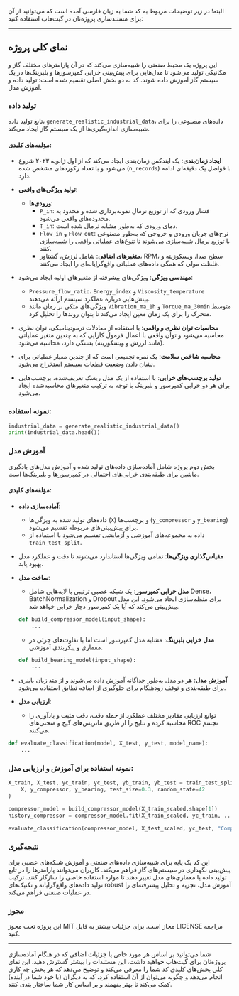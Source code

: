 البته! در زیر توضیحات مربوط به کد شما به زبان فارسی آمده است که می‌توانید از آن برای مستندسازی پروژه‌تان در گیت‌هاب استفاده کنید:

---

## نمای کلی پروژه

این پروژه یک محیط صنعتی را شبیه‌سازی می‌کند که در آن پارامترهای مختلف گاز و مکانیکی تولید می‌شود تا مدل‌هایی برای پیش‌بینی خرابی کمپرسورها و بلبرینگ‌ها در یک سیستم گاز آموزش داده شوند. کد به دو بخش اصلی تقسیم شده است: تولید داده و آموزش مدل.

### تولید داده

تابع تولید داده، `generate_realistic_industrial_data`، داده‌های مصنوعی را برای شبیه‌سازی اندازه‌گیری‌ها از یک سیستم گاز ایجاد می‌کند.

#### مؤلفه‌های کلیدی:

- **ایجاد زمان‌بندی**: یک ایندکس زمان‌بندی ایجاد می‌کند که از اول ژانویه ۲۰۲۳ شروع می‌شود و با تعداد رکوردهای مشخص شده (`n_records`) با فواصل یک دقیقه‌ای ادامه دارد.
  
- **تولید ویژگی‌های واقعی**:
  - **ورودی‌ها**:
    - `P_in`: فشار ورودی که از توزیع نرمال نمونه‌برداری شده و محدود به محدوده‌های واقعی می‌شود.
    - `T_in`: دمای ورودی که به‌طور مشابه نرمال شده است.
    - `Flow_in` و `Flow_out`: نرخ‌های جریان ورودی و خروجی که به‌طور مصنوعی با توزیع نرمال شبیه‌سازی می‌شوند تا تنوع‌های عملیاتی واقعی را شبیه‌سازی کنند.
    - **متغیرهای اضافی**: شامل لرزش، گشتاور، RPM، سطح صدا، ویسکوزیته و غلظت مولی که همگی داده‌های عملیاتی واقع‌گرایانه‌ای را ایجاد می‌کنند.
  
- **مهندسی ویژگی**: ویژگی‌های پیشرفته از متغیرهای اولیه ایجاد می‌شود:
  - `Pressure_flow_ratio`، `Energy_index` و `Viscosity_temperature` بینش‌هایی درباره عملکرد سیستم ارائه می‌دهند.
  - ویژگی‌های متکی بر زمان مانند `Vibration_ma_1h` و `Torque_ma_30min` متوسط متحرک را برای یک زمان معین ایجاد می‌کند تا بتوان روندها را تحلیل کرد.
  
- **محاسبات توان نظری و واقعی**: با استفاده از معادلات ترمودینامیکی، توان نظری محاسبه می‌شود و توان واقعی با اعمال فرمول کارایی که به چندین متغیر عملیاتی (مانند لرزش و ویسکوزیته) بستگی دارد، محاسبه می‌شود.

- **محاسبه شاخص سلامت**: یک نمره تجمیعی است که از چندین معیار عملیاتی برای نشان دادن وضعیت قطعات سیستم استخراج می‌شود.

- **تولید برچسب‌های خرابی**: با استفاده از یک مدل ریسک تعریف‌شده، برچسب‌هایی برای هر دو خرابی کمپرسور و بلبرینگ با توجه به ترکیب متغیرهای محاسبه‌شده ایجاد می‌شود.

### نمونه استفاده:
```python
industrial_data = generate_realistic_industrial_data()
print(industrial_data.head())
```

### آموزش مدل

بخش دوم پروژه شامل آماده‌سازی داده‌های تولید شده و آموزش مدل‌های یادگیری ماشین برای طبقه‌بندی خرابی‌های احتمالی در کمپرسورها و بلبرینگ‌ها است.

#### مؤلفه‌های کلیدی:

- **آماده‌سازی داده**:
  - داده‌های تولید شده به ویژگی‌ها (`X`) و برچسب‌ها (`y_compressor` و `y_bearing`) برای پیش‌بینی‌های مربوطه تقسیم می‌شود.
  - داده به مجموعه‌های آموزشی و آزمایشی تقسیم می‌شود با استفاده از `train_test_split`.

- **مقیاس‌گذاری ویژگی‌ها**: تمامی ویژگی‌ها استاندارد می‌شوند تا دقت و عملکرد مدل بهبود یابد.

- **ساخت مدل**:
  - **مدل خرابی کمپرسور**: یک شبکه عصبی ترتیبی با لایه‌هایی شامل Dense، BatchNormalization و Dropout برای منظم‌سازی ایجاد می‌شود. این مدل پیش‌بینی می‌کند که آیا یک کمپرسور دچار خرابی خواهد شد.
  
  ```python
  def build_compressor_model(input_shape):
      ...
  ```

  - **مدل خرابی بلبرینگ**: مشابه مدل کمپرسور است اما با تفاوت‌های جزئی در معماری و پیکربندی آموزشی.
  
  ```python
  def build_bearing_model(input_shape):
      ...
  ```

- **آموزش مدل**: هر دو مدل به‌طور جداگانه آموزش داده می‌شوند و از متد زیان باینری برای طبقه‌بندی و توقف زودهنگام برای جلوگیری از اضافه تطابق استفاده می‌شود.

- **ارزیابی مدل**:
  - توابع ارزیابی مقادیر مختلف عملکرد از جمله دقت، دقت مثبت و یادآوری را محاسبه کرده و نتایج را از طریق ماتریس‌های گیج و منحنی‌های ROC تجسم می‌کنند.
  
```python
def evaluate_classification(model, X_test, y_test, model_name):
    ...
```

### نمونه استفاده برای آموزش و ارزیابی مدل:
```python
X_train, X_test, yc_train, yc_test, yb_train, yb_test = train_test_split(
    X, y_compressor, y_bearing, test_size=0.3, random_state=42
)

compressor_model = build_compressor_model(X_train_scaled.shape[1])
history_compressor = compressor_model.fit(X_train_scaled, yc_train, ...)

evaluate_classification(compressor_model, X_test_scaled, yc_test, "Compressor Failure")
```

### نتیجه‌گیری

این کد یک پایه برای شبیه‌سازی داده‌های صنعتی و آموزش شبکه‌های عصبی برای پیش‌بینی نگهداری در سیستم‌های گاز فراهم می‌کند. کاربران می‌توانند پارامترها را در تابع تولید داده یا معماری‌های مدل تغییر دهند تا موارد استفاده خاصی را سازگار کنند. ترکیب تولید داده‌های واقع‌گرایانه و تکنیک‌های robust آموزش مدل، تجزیه و تحلیل پیشرفته‌ای را در عملیات صنعتی فراهم می‌کند.

### مجوز

این پروژه تحت مجوز MIT مجاز است. برای جزئیات بیشتر به فایل LICENSE مراجعه کنید.

---

شما می‌توانید بر اساس هر مورد خاص یا جزئیات اضافی که در هنگام آماده‌سازی پروژه‌تان برای گیت‌هاب خواهید داشت، این مستندات را بیشتر گسترش دهید. این نمای کلی بخش‌های کلیدی کد شما را معرفی می‌کند و توضیح می‌دهد که هر بخش چه کاری انجام می‌دهد و چگونه می‌توان از آن استفاده کرد، که به دیگران (یا خود شما در آینده) کمک می‌کند تا بهتر بفهمند و بر اساس کار شما ساختار بندی کنند.

